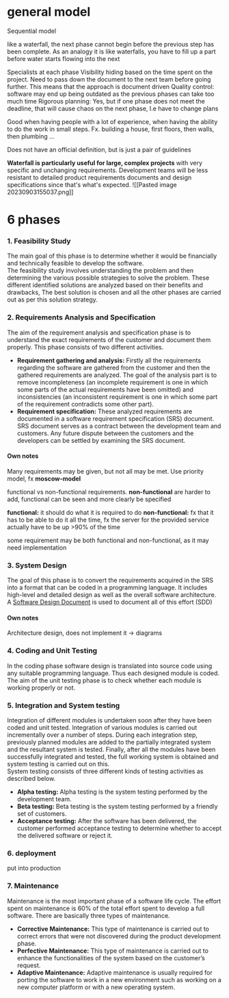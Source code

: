 # general model
Sequential model

like a waterfall, the next phase cannot begin before the previous step has been complete.
As an analogy it is like waterfalls, you have to fill up a part before water starts flowing into the next

Specialists at each phase
Visibility hiding based on the time spent on the project.
Need to pass down the document to the next team before going further. This means that the approach is document driven
Quality control: software may end up being outdated as the previous phases can take too much time 
Rigorous planning: Yes, but if one phase does not meet the deadline, that will cause chaos on the next phase, I.e have to change plans

Good when having people with a lot of experience, when having the ability to do the work in small steps. Fx. building a house, first floors, then walls, then plumbing ...

Does not have an official definition, but is just a pair of guidelines

**Waterfall is particularly useful for large, complex projects** with very specific and unchanging requirements. Development teams will be less resistant to detailed product requirements documents and design specifications since that's what's expected.
![[Pasted image 20230903155037.png]]

# 6 phases
### 1. Feasibility Study
The main goal of this phase is to determine whether it would be financially and technically feasible to develop the software.   
The feasibility study involves understanding the problem and then determining the various possible strategies to solve the problem. These different identified solutions are analyzed based on their benefits and drawbacks, The best solution is chosen and all the other phases are carried out as per this solution strategy. 

### 2. Requirements Analysis and Specification

The aim of the requirement analysis and specification phase is to understand the exact requirements of the customer and document them properly. This phase consists of two different activities. 

- **Requirement gathering and analysis:** Firstly all the requirements regarding the software are gathered from the customer and then the gathered requirements are analyzed. The goal of the analysis part is to remove incompleteness (an incomplete requirement is one in which some parts of the actual requirements have been omitted) and inconsistencies (an inconsistent requirement is one in which some part of the requirement contradicts some other part).
- **Requirement specification:** These analyzed requirements are documented in a software requirement specification (SRS) document. SRS document serves as a contract between the development team and customers. Any future dispute between the customers and the developers can be settled by examining the SRS document.

#### Own notes
Many requirements may be given, but not all may be met. Use priority model, fx **moscow-model**

functional vs non-functional requirements. **non-functional** are harder to add, functional can be seen and more clearly be specified

**functional:** it should do what it is required to do
**non-functional:** fx that it has to be able to do it all the time, fx the server for the provided service actually have to be up >90% of the time

some requirement may be both functional and non-functional, as it may need implementation
### 3. System Design

The goal of this phase is to convert the requirements acquired in the SRS into a format that can be coded in a programming language. It includes high-level and detailed design as well as the overall software architecture. A [Software Design Document](https://www.geeksforgeeks.org/design-documentation-in-software-engineering/) is used to document all of this effort (SDD)

#### Own notes
Architecture design, does not implement it -> diagrams
### 4. Coding and Unit Testing

In the coding phase software design is translated into source code using any suitable programming language. Thus each designed module is coded. The aim of the unit testing phase is to check whether each module is working properly or not. 

### 5. Integration and System testing

Integration of different modules is undertaken soon after they have been coded and unit tested. Integration of various modules is carried out incrementally over a number of steps. During each integration step, previously planned modules are added to the partially integrated system and the resultant system is tested. Finally, after all the modules have been successfully integrated and tested, the full working system is obtained and system testing is carried out on this.   
System testing consists of three different kinds of testing activities as described below.

- **Alpha testing:** Alpha testing is the system testing performed by the development team.
- **Beta testing:** Beta testing is the system testing performed by a friendly set of customers.
- **Acceptance testing:** After the software has been delivered, the customer performed acceptance testing to determine whether to accept the delivered software or reject it.

### 6. deployment
put into production
### 7. Maintenance

Maintenance is the most important phase of a software life cycle. The effort spent on maintenance is 60% of the total effort spent to develop a full software. There are basically three types of maintenance.

- **Corrective Maintenance:** This type of maintenance is carried out to correct errors that were not discovered during the product development phase.
- **Perfective Maintenance:** This type of maintenance is carried out to enhance the functionalities of the system based on the customer’s request.
- **Adaptive Maintenance:** Adaptive maintenance is usually required for porting the software to work in a new environment such as working on a new computer platform or with a new operating system.